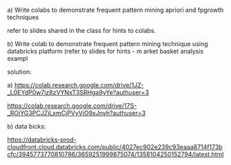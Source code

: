 

a)
Write colabs to demonstrate frequent pattern mining apriori and fpgrowth techniques

refer to slides shared in the class for hints to colabs.

b) Write colab to demonstrate frequent pattern mining technique using databricks platform (refer to slides for hints - m arket basket analysis exampl


solution:

a)
https://colab.research.google.com/drive/1JZ-_L0EYdP0w7iz8zVYNxT3SRHga9yYe?authuser=3

https://colab.research.google.com/drive/17S-_ROiYG3PCJZjLxmCjPVyViO9xJnvh?authuser=3

b) data bicks:

https://databricks-prod-cloudfront.cloud.databricks.com/public/4027ec902e239c93eaaa8714f173bcfc/3945773770810786/3659251999875074/1358104250152794/latest.html

